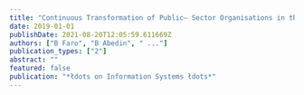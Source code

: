 ```yaml
---
title: "Continuous Transformation of Public– Sector Organisations in the Digital Era"
date: 2019-01-01
publishDate: 2021-08-20T12:05:59.611669Z
authors: ["B Faro", "B Abedin", " ..."]
publication_types: ["2"]
abstract: ""
featured: false
publication: "*łdots on Information Systems łdots*"
---
```


